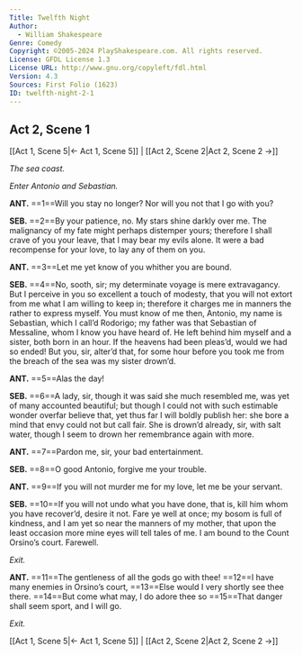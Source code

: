 ```yaml
---
Title: Twelfth Night
Author: 
  - William Shakespeare
Genre: Comedy
Copyright: ©2005-2024 PlayShakespeare.com. All rights reserved.
License: GFDL License 1.3
License URL: http://www.gnu.org/copyleft/fdl.html
Version: 4.3
Sources: First Folio (1623)
ID: twelfth-night-2-1
---
```


## Act 2, Scene 1
[[Act 1, Scene 5|← Act 1, Scene 5]] | [[Act 2, Scene 2|Act 2, Scene 2 →]]

*The sea coast.*

*Enter Antonio and Sebastian.*

**ANT.**
==1==Will you stay no longer? Nor will you not that I go with you?

**SEB.**
==2==By your patience, no. My stars shine darkly over me. The malignancy of my fate might perhaps distemper yours; therefore I shall crave of you your leave, that I may bear my evils alone. It were a bad recompense for your love, to lay any of them on you.

**ANT.**
==3==Let me yet know of you whither you are bound.

**SEB.**
==4==No, sooth, sir; my determinate voyage is mere extravagancy. But I perceive in you so excellent a touch of modesty, that you will not extort from me what I am willing to keep in; therefore it charges me in manners the rather to express myself. You must know of me then, Antonio, my name is Sebastian, which I call’d Rodorigo; my father was that Sebastian of Messaline, whom I know you have heard of. He left behind him myself and a sister, both born in an hour. If the heavens had been pleas’d, would we had so ended! But you, sir, alter’d that, for some hour before you took me from the breach of the sea was my sister drown’d.

**ANT.**
==5==Alas the day!

**SEB.**
==6==A lady, sir, though it was said she much resembled me, was yet of many accounted beautiful; but though I could not with such estimable wonder overfar believe that, yet thus far I will boldly publish her: she bore a mind that envy could not but call fair. She is drown’d already, sir, with salt water, though I seem to drown her remembrance again with more.

**ANT.**
==7==Pardon me, sir, your bad entertainment.

**SEB.**
==8==O good Antonio, forgive me your trouble.

**ANT.**
==9==If you will not murder me for my love, let me be your servant.

**SEB.**
==10==If you will not undo what you have done, that is, kill him whom you have recover’d, desire it not. Fare ye well at once; my bosom is full of kindness, and I am yet so near the manners of my mother, that upon the least occasion more mine eyes will tell tales of me. I am bound to the Count Orsino’s court. Farewell.

*Exit.*

**ANT.**
==11==The gentleness of all the gods go with thee!
==12==I have many enemies in Orsino’s court,
==13==Else would I very shortly see thee there.
==14==But come what may, I do adore thee so
==15==That danger shall seem sport, and I will go.

*Exit.*

[[Act 1, Scene 5|← Act 1, Scene 5]] | [[Act 2, Scene 2|Act 2, Scene 2 →]]